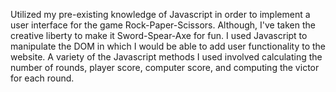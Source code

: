 Utilized my pre-existing knowledge of Javascript in order to implement a user interface for the game Rock-Paper-Scissors. Although, I've taken the creative liberty to make it Sword-Spear-Axe for fun. I used Javascript to manipulate the DOM in which I would be able to add user functionality to the website. A variety of the Javascript methods I used involved calculating the number of rounds, player score, computer score, and computing the victor for each round.